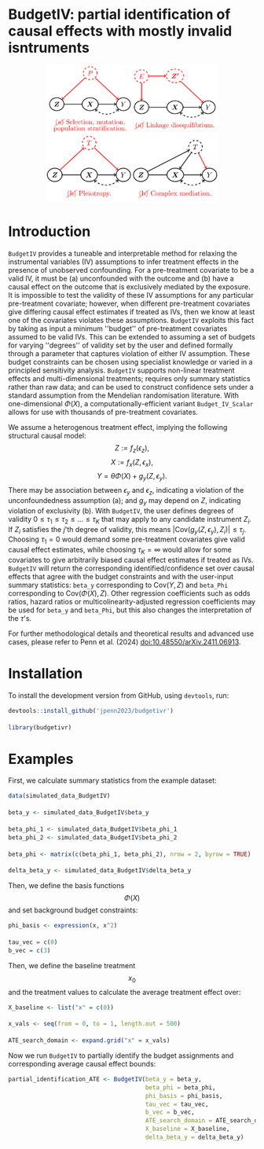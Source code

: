 # BudgetIV: partial identification of causal effects with mostly invalid isntruments
<p align="center">
<img src="man/figures/dags.png" width="350">
</p>

# Introduction
`BudgetIV` provides a tuneable and interpretable method for relaxing the instrumental variables (IV) assumptions to infer treatment effects in the presence of unobserved confounding. For a pre-treatment covariate to be a valid IV, it must be (a) unconfounded with the outcome and (b) have a causal effect on the outcome that is exclusively mediated by the exposure. It is impossible to test the validity of these IV assumptions for any particular pre-treatment covariate; however, when different pre-treatment covariates give differing causal effect estimates if treated as IVs, then we know at least one of the covariates violates these assumptions. `BudgetIV` exploits this fact by taking as input a minimum ''budget'' of pre-treatment covariates assumed to be valid IVs. This can be extended to assuming a set of budgets for varying ''degrees'' of validity set by the user and defined formally through a parameter that captures violation of either IV assumption. These budget constraints can be chosen using specialist knowledge or varied in a principled sensitivity analysis. `BudgetIV` supports non-linear treatment effects and multi-dimensional treatments; requires only summary statistics rather than raw data; and can be used to construct confidence sets under a standard assumption from the Mendelian randomisation literature. With one-dimensional $\Phi (X)$, a computationally-efficient variant `Budget_IV_Scalar` allows for use with thousands of pre-treatment covariates. 

We assume a heterogenous treatment effect, implying the following structural causal model: $$Z := f_z (\epsilon_z),$$ $$X := f_x (Z, \epsilon_x),$$ $$Y = \theta \Phi (X) + g_y (Z, \epsilon_y).$$ There may be association between $\epsilon_y$ and $\epsilon_z$, indicating a violation of the unconfoundedness assumption (a); and $g_y$ may depend on $Z$, indicating violation of exclusivity (b). With `BudgetIV`, the user defines degrees of validity $0 \leq \tau_1 \leq \tau_2 \leq \ldots \leq \tau_K$ that may apply to any candidate instrument $Z_i$. If $Z_i$ satisfies the $j$'th degree of validity, this means $\lvert \mathrm{Cov} (g_y (Z, \epsilon_y), Z_i) \rvert \leq \tau_j$. Choosing $\tau_1 = 0$ would demand some pre-treatment covariates give valid causal effect estimates, while choosing $\tau_K = \infty$ would allow for some covariates to give arbitrarily biased causal effect estimates if treated as IVs. `BudgetIV` will return the corresponding identified/confidence set over causal effects that agree with the budget constraints and with the user-input summary statistics: `beta_y` corresponding to $\mathrm{Cov} (Y, Z)$ and `beta_Phi` corresponding to $\mathrm{Cov} (\Phi (X), Z)$. Other regression coefficients such as odds ratios, hazard ratios or multicolinearity-adjusted regression coefficients may be used for `beta_y` and `beta_Phi`, but this also changes the interpretation of the $\tau$'s. 

For further methodological details and theoretical results and advanced use cases, please refer to Penn et al. (2024) <doi:10.48550/arXiv.2411.06913>.

# Installation
To install the development version from GitHub, using `devtools`, run:
``` r
devtools::install_github('jpenn2023/budgetivr')

library(budgetivr)
```

# Examples
First, we calculate summary statistics from the example dataset:
``` r
data(simulated_data_BudgetIV)

beta_y <- simulated_data_BudgetIV$beta_y

beta_phi_1 <- simulated_data_BudgetIV$beta_phi_1
beta_phi_2 <- simulated_data_BudgetIV$beta_phi_2

beta_phi <- matrix(c(beta_phi_1, beta_phi_2), nrow = 2, byrow = TRUE)

delta_beta_y <- simulated_data_BudgetIV$delta_beta_y
```

Then, we define the basis functions $$\Phi (X)$$ and set background budget constraints:
``` r
phi_basis <- expression(x, x^2)

tau_vec = c(0)
b_vec = c(3)
```

Then, we define the baseline treatment $$x_0$$ and the treatment values to calculate the average treatment effect over:
``` r
X_baseline <- list("x" = c(0))

x_vals <- seq(from = 0, to = 1, length.out = 500)

ATE_search_domain <- expand.grid("x" = x_vals)
```

Now we run `BudgetIV` to partially identify the budget assignments and corresponding average causal effect bounds:
``` r
partial_identification_ATE <- BudgetIV(beta_y = beta_y,
                                       beta_phi = beta_phi,
                                       phi_basis = phi_basis,
                                       tau_vec = tau_vec,
                                       b_vec = b_vec,
                                       ATE_search_domain = ATE_search_domain,
                                       X_baseline = X_baseline,
                                       delta_beta_y = delta_beta_y)
``` 